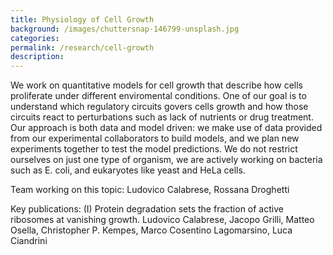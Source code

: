 ```yaml
---
title: Physiology of Cell Growth
background: /images/chuttersnap-146799-unsplash.jpg
categories: 
permalink: /research/cell-growth
description:
---
```


We work on quantitative models for cell growth that describe how cells proliferate under different enviromental conditions. 
One of our goal is to understand which regulatory circuits govers cells growth and how those circuits react to perturbations such as lack of nutrients or drug treatment. Our approach is both data and model driven: we make use of data provided from our experimental collaborators to build models, and we plan new experiments together to test the model predictions. We do not restrict ourselves on just one type of organism, we are actively working on bacteria such as E. coli, and eukaryotes like yeast and HeLa cells.

Team working on this topic: Ludovico Calabrese, Rossana Droghetti

Key publications:
(I) Protein degradation sets the fraction of active ribosomes at vanishing growth. Ludovico Calabrese, Jacopo Grilli, Matteo Osella, Christopher P. Kempes, Marco Cosentino Lagomarsino, Luca Ciandrini
